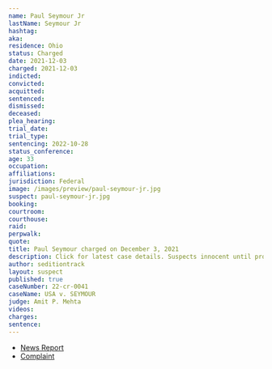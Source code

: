 ```yaml
---
name: Paul Seymour Jr
lastName: Seymour Jr
hashtag:
aka:
residence: Ohio
status: Charged
date: 2021-12-03
charged: 2021-12-03
indicted:
convicted:
acquitted:
sentenced:
dismissed:
deceased:
plea_hearing:
trial_date:
trial_type:
sentencing: 2022-10-28
status_conference:
age: 33
occupation:
affiliations:
jurisdiction: Federal
image: /images/preview/paul-seymour-jr.jpg
suspect: paul-seymour-jr.jpg
booking:
courtroom:
courthouse:
raid:
perpwalk:
quote:
title: Paul Seymour charged on December 3, 2021
description: Click for latest case details. Suspects innocent until proven guilty.
author: seditiontrack
layout: suspect
published: true
caseNumber: 22-cr-0041
caseName: USA v. SEYMOUR
judge: Amit P. Mehta
videos:
charges:
sentence:
---
```

- [News Report](https://www.cincinnati.com/story/news/crime/2021/12/17/january-6-butler-county-men-charged-capitol-attack/8943857002/)
- [Complaint](https://extremism.gwu.edu/sites/g/files/zaxdzs2191/f/Paul%20Lee%20Seymour%20Sr.%20and%20Jr.%20Criminal%20Complaint.pdf)
